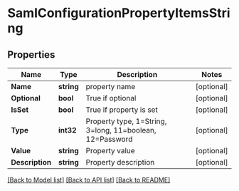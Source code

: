 # SamlConfigurationPropertyItemsString

## Properties
Name | Type | Description | Notes
------------ | ------------- | ------------- | -------------
**Name** | **string** | property name | [optional] 
**Optional** | **bool** | True if optional | [optional] 
**IsSet** | **bool** | True if property is set | [optional] 
**Type** | **int32** | Property type, 1&#x3D;String, 3&#x3D;long, 11&#x3D;boolean, 12&#x3D;Password | [optional] 
**Value** | **string** | Property value | [optional] 
**Description** | **string** | Property description | [optional] 

[[Back to Model list]](../README.md#documentation-for-models) [[Back to API list]](../README.md#documentation-for-api-endpoints) [[Back to README]](../README.md)


